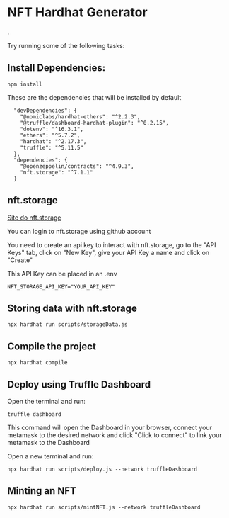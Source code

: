 # NFT Hardhat Generator

.

Try running some of the following tasks:

## Install Dependencies:

```shell
npm install
```
These are the dependencies that will be installed by default

```shell
  "devDependencies": {
    "@nomiclabs/hardhat-ethers": "^2.2.3",
    "@truffle/dashboard-hardhat-plugin": "^0.2.15",
    "dotenv": "^16.3.1",
    "ethers": "^5.7.2",
    "hardhat": "^2.17.3",
    "truffle": "^5.11.5"
  },
  "dependencies": {
    "@openzeppelin/contracts": "^4.9.3",
    "nft.storage": "^7.1.1"
  }
```

## nft.storage

[Site do nft.storage](https://nft.storage/)

You can login to nft.storage using github account

You need to create an api key to interact with nft.storage, go to the "API Keys" tab, click on "New Key", give your API Key a name and click on "Create"

This API Key can be placed in an .env

```shell
NFT_STORAGE_API_KEY="YOUR_API_KEY"
```

## Storing data with nft.storage

```shell
npx hardhat run scripts/storageData.js
```

## Compile the project

```shell
npx hardhat compile
```

## Deploy using Truffle Dashboard

Open the terminal and run: 

```shell
truffle dashboard
```
This command will open the Dashboard in your browser, connect your metamask to the desired network
and click "Click to connect" to link your metamask to the Dashboard

Open a new terminal and run:

```shell
npx hardhat run scripts/deploy.js --network truffleDashboard
```

## Minting an NFT

```shell
npx hardhat run scripts/mintNFT.js --network truffleDashboard
```
